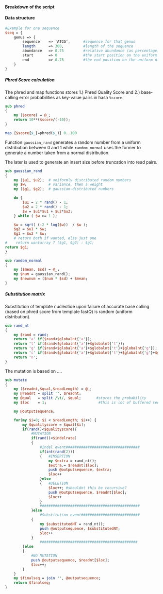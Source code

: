 #### Breakdown of the script


#### Data structure
```perl
#Example for one sequence
$seq = {
    genus => {
        sequence    => ‘ATCG’,      #sequence for that genus
        length      => 300,         #length of the sequence
        abundance   => 0.75         #relative abundance (as percentage)
        start       => 0            #the start position on the uniform distribution (badly phrased)
        end         => 0.75         #the end position on the uniform distribution
    }
}
```


##### Phred Score calculation

The phred and map functions stores 1.) Phred Quality Score and 2.) base-calling error probabilities 
as key-value pairs in hash `%score`.

```perl
sub phred
{
    my ($score) = @_;
    return 10**($score/(-10));
}

map {$score{$_}=phred($_)} 0..100
```


Function `gaussian_rand` generates a random number from a uniform distribution between 0 and 1
while `random_normal` uses the former to generate a number taken from a normal distribution.

The later is used to generate an insert size before truncation into read pairs.

```perl
sub gaussian_rand 
{
    my ($u1, $u2);  # uniformly distributed random numbers
    my $w;          # variance, then a weight
    my ($g1, $g2);  # gaussian-distributed numbers

    do {
        $u1 = 2 * rand() - 1;
        $u2 = 2 * rand() - 1;
        $w = $u1*$u1 + $u2*$u2;
    } while ( $w >= 1 );

    $w = sqrt( (-2 * log($w))  / $w );
    $g2 = $u1 * $w;
    $g1 = $u2 * $w;
    # return both if wanted, else just one
#    return wantarray ? ($g1, $g2) : $g1;
return $g1;
}

sub random_normal
{
    my ($mean, $sd) = @_;
    my $num = gaussian_rand();
    my $newnum = ($num * $sd) + $mean;
}
```

##### Substitution matrix

Substitution of template nucleotide upon failure of accurate base calling (based on phred score from template fastQ) is random (uniform distribution).

```perl
sub rand_nt
{
    my $rand = rand;
    return 'a' if($rand<$globalnt{'a'});
    return 't' if($rand<$globalnt{'a'}+$globalnt{'t'});
    return 'g' if($rand<$globalnt{'a'}+$globalnt{'t'}+$globalnt{'g'});
    return 'c' if($rand<$globalnt{'a'}+$globalnt{'t'}+$globalnt{'g'}+$globalnt{'c'});
    return 'n';
}
```

The mutation is based on ....
```perl
sub mutate
{
    my ($readnt,$qual,$readLength) = @_;
    my @readnt = split '', $readnt;
    my @qual   = split /\t/, $qual;       #stores the probability
    my $loc    = 1;                        #this is loc of buffered seqeunce in case of deletion event

    my @outputsequence;

    for(my $i=0; $i < $readLength; $i++) {
        my $qualityscore = $qual[$i];
        if(rand()<$qualityscore){
            #MUTATION
            if(rand()<$indelrate)
            {
                #Indel event##################################
                if(int(rand(2)))
                {   #INSERTION
                    my $extra = rand_nt();
                    $extra.= $readnt[$loc];
                    push @outputsequence, $extra;
                    $loc++
                }else
                {   #DELETION
                    $loc++; #shouldnt this be recursive?
                    push @outputsequence, $readnt[$loc];
                    $loc++
                }
                ##############################################
            }else
                #Substitution event###########################
            {
                my $substitutedNT = rand_nt();
                push @outputsequence, $substitutedNT;
                $loc++
            }
                #############################################
        }else
        {
            #NO MUTATION
            push @outputsequence, $readnt[$loc];
            $loc++;
        }
    }
    my $finalseq = join '', @outputsequence;
    return $finalseq;
}
```
